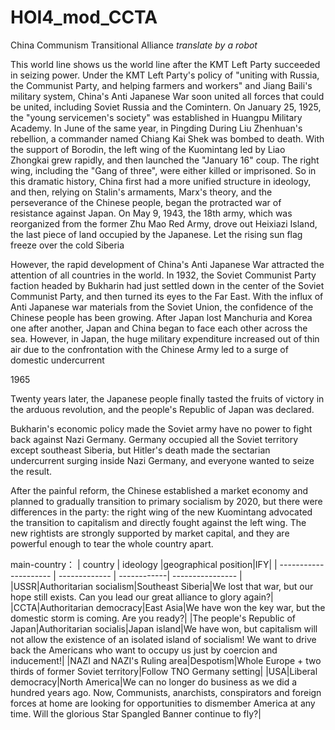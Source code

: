 # HOI4_mod_CCTA
China Communism Transitional Alliance
*translate by a robot*

This world line shows us the world line after the KMT Left Party succeeded in seizing power. Under the KMT Left Party's policy of "uniting with Russia, the Communist Party, and helping farmers and workers" and Jiang Baili's military system, China's Anti Japanese War soon united all forces that could be united, including Soviet Russia and the Comintern. On January 25, 1925, the "young servicemen's society" was established in Huangpu Military Academy. In June of the same year, in Pingding During Liu Zhenhuan's rebellion, a commander named Chiang Kai Shek was bombed to death. With the support of Borodin, the left wing of the Kuomintang led by Liao Zhongkai grew rapidly, and then launched the "January 16" coup. The right wing, including the "Gang of three", were either killed or imprisoned. So in this dramatic history, China first had a more unified structure in ideology, and then, relying on Stalin's armaments, Marx's theory, and the perseverance of the Chinese people, began the protracted war of resistance against Japan. On May 9, 1943, the 18th army, which was reorganized from the former Zhu Mao Red Army, drove out Heixiazi Island, the last piece of land occupied by the Japanese. Let the rising sun flag freeze over the cold Siberia

However, the rapid development of China's Anti Japanese War attracted the attention of all countries in the world. In 1932, the Soviet Communist Party faction headed by Bukharin had just settled down in the center of the Soviet Communist Party, and then turned its eyes to the Far East. With the influx of Anti Japanese war materials from the Soviet Union, the confidence of the Chinese people has been growing. After Japan lost Manchuria and Korea one after another, Japan and China began to face each other across the sea. However, in Japan, the huge military expenditure increased out of thin air due to the confrontation with the Chinese Army led to a surge of domestic undercurrent

1965

Twenty years later, the Japanese people finally tasted the fruits of victory in the arduous revolution, and the people's Republic of Japan was declared.

Bukharin's economic policy made the Soviet army have no power to fight back against Nazi Germany. Germany occupied all the Soviet territory except southeast Siberia, but Hitler's death made the sectarian undercurrent surging inside Nazi Germany, and everyone wanted to seize the result.

After the painful reform, the Chinese established a market economy and planned to gradually transition to primary socialism by 2020, but there were differences in the party: the right wing of the new Kuomintang advocated the transition to capitalism and directly fought against the left wing. The new rightists are strongly supported by market capital, and they are powerful enough to tear the whole country apart.


main-country：
| country                  | ideology  |geographical position|IFY|
| --------------------- | ------------- | ------------| ---------------- |
|USSR|Authoritarian socialism|Southeast Siberia|We lost that war, but our hope still exists. Can you lead our great alliance to glory again?|
|CCTA|Authoritarian democracy|East Asia|We have won the key war, but the domestic storm is coming. Are you ready?|
|The people's Republic of Japan|Authoritarian socialis|Japan island|We have won, but capitalism will not allow the existence of an isolated island of socialism! We want to drive back the Americans who want to occupy us just by coercion and inducement!|
|NAZI and NAZI's Ruling area|Despotism|Whole Europe + two thirds of former Soviet territory|Follow TNO Germany setting|
|USA|Liberal democracy|North America|We can no longer do business as we did a hundred years ago. Now, Communists, anarchists, conspirators and foreign forces at home are looking for opportunities to dismember America at any time. Will the glorious Star Spangled Banner continue to fly?|
